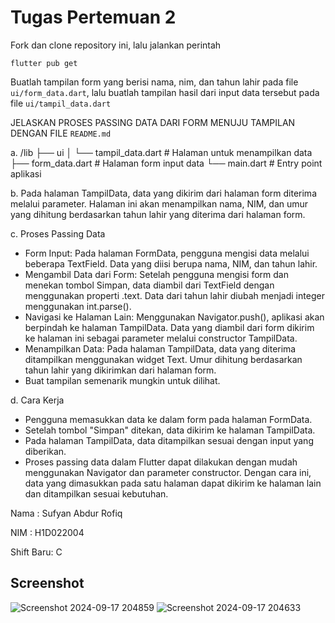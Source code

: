 # Tugas Pertemuan 2

Fork dan clone repository ini, lalu jalankan perintah 
```
flutter pub get
```
Buatlah tampilan form yang berisi nama, nim, dan tahun lahir pada file `ui/form_data.dart`, lalu buatlah tampilan hasil dari input data tersebut pada file `ui/tampil_data.dart`

JELASKAN PROSES PASSING DATA DARI FORM MENUJU TAMPILAN DENGAN FILE `README.md`

a. /lib ├── ui │ └── tampil_data.dart # Halaman untuk menampilkan data ├── form_data.dart # Halaman form input data └── main.dart # Entry point aplikasi

b. Pada halaman TampilData, data yang dikirim dari halaman form diterima melalui parameter. Halaman ini akan menampilkan nama, NIM, dan umur yang dihitung berdasarkan tahun lahir yang diterima dari halaman form.

c. Proses Passing Data
- Form Input: Pada halaman FormData, pengguna mengisi data melalui beberapa TextField. Data yang diisi berupa nama, NIM, dan tahun lahir.
- Mengambil Data dari Form: Setelah pengguna mengisi form dan menekan tombol Simpan, data diambil dari TextField dengan menggunakan properti .text. Data dari tahun lahir diubah menjadi integer menggunakan int.parse().
- Navigasi ke Halaman Lain: Menggunakan Navigator.push(), aplikasi akan berpindah ke halaman TampilData. Data yang diambil dari form dikirim ke halaman ini sebagai parameter melalui constructor TampilData.
- Menampilkan Data: Pada halaman TampilData, data yang diterima ditampilkan menggunakan widget Text. Umur dihitung berdasarkan tahun lahir yang dikirimkan dari halaman form.
- Buat tampilan semenarik mungkin untuk dilihat.
  
d. Cara Kerja
- Pengguna memasukkan data ke dalam form pada halaman FormData.
- Setelah tombol "Simpan" ditekan, data dikirim ke halaman TampilData.
- Pada halaman TampilData, data ditampilkan sesuai dengan input yang diberikan.
- Proses passing data dalam Flutter dapat dilakukan dengan mudah menggunakan Navigator dan parameter constructor. Dengan cara ini, data yang dimasukkan pada satu halaman dapat dikirim ke halaman lain dan ditampilkan sesuai kebutuhan.

Nama : Sufyan Abdur Rofiq

NIM : H1D022004

Shift Baru: C

## Screenshot
![Screenshot 2024-09-17 204859](https://github.com/user-attachments/assets/3332b5a2-2291-4d5c-8acb-8dfe81c8e9ff)
![Screenshot 2024-09-17 204633](https://github.com/user-attachments/assets/a2acf4fd-c19d-4658-be7f-1870b651c183)
